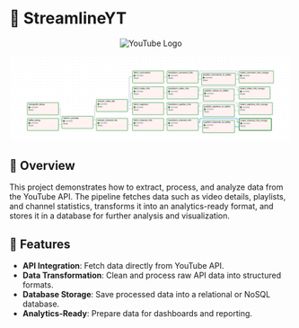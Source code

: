 # 🎥 StreamlineYT 

<p align="center">
  <img src="https://upload.wikimedia.org/wikipedia/commons/4/42/YouTube_icon_%282013-2017%29.png" alt="YouTube Logo" width="300"/>
</p>
<p align="center">
  <img src="./img/dag.png" alt="YouTube Logo" width="500"/>
</p>


## 📖 Overview  
This project demonstrates how to extract, process, and analyze data from the YouTube API. The pipeline fetches data such as video details, playlists, and channel statistics, transforms it into an analytics-ready format, and stores it in a database for further analysis and visualization.  

## 🚀 Features  
- **API Integration**: Fetch data directly from YouTube API.  
- **Data Transformation**: Clean and process raw API data into structured formats.  
- **Database Storage**: Save processed data into a relational or NoSQL database.  
- **Analytics-Ready**: Prepare data for dashboards and reporting.
